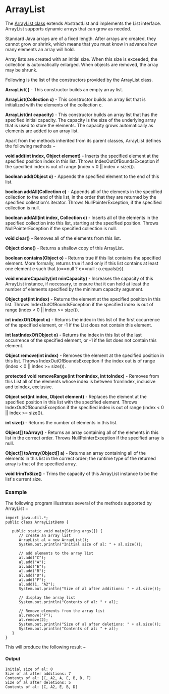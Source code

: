 # ArrayList

The [ArrayList class](https://www.tutorialspoint.com/java/java_arraylist_class.htm) extends AbstractList and implements the List interface. ArrayList supports dynamic arrays that can grow as needed.

Standard Java arrays are of a fixed length. After arrays are created, they cannot grow or shrink, which means that you must know in advance how many elements an array will hold.

Array lists are created with an initial size. When this size is exceeded, the collection is automatically enlarged. When objects are removed, the array may be shrunk.

Following is the list of the constructors provided by the ArrayList class.

**ArrayList( )** - This constructor builds an empty array list.

**ArrayList(Collection c)** - This constructor builds an array list that is initialized with the elements of the collection c.

**ArrayList(int capacity)** - This constructor builds an array list that has the specified initial capacity. The capacity is the size of the underlying array that is used to store the elements. The capacity grows automatically as elements are added to an array list.


Apart from the methods inherited from its parent classes, ArrayList defines the following methods −

**void add(int index, Object element)** - Inserts the specified element at the specified position index in this list. Throws IndexOutOfBoundsException if the specified index is out of range (index < 0 || index > size()).

**boolean add(Object o)** - Appends the specified element to the end of this list.

**boolean addAll(Collection c)** - Appends all of the elements in the specified collection to the end of this list, in the order that they are returned by the specified collection's iterator. Throws NullPointerException, if the specified collection is null.

**boolean addAll(int index, Collection c)** - Inserts all of the elements in the specified collection into this list, starting at the specified position. Throws NullPointerException if the specified collection is null.

**void clear()** - Removes all of the elements from this list.

**Object clone()** - Returns a shallow copy of this ArrayList.

**boolean contains(Object o)** - Returns true if this list contains the specified element. More formally, returns true if and only if this list contains at least one element e such that (o==null ? e==null : o.equals(e)).

**void ensureCapacity(int minCapacity)** - Increases the capacity of this ArrayList instance, if necessary, to ensure that it can hold at least the number of elements specified by the minimum capacity argument.

**Object get(int index)** - Returns the element at the specified position in this list. Throws IndexOutOfBoundsException if the specified index is out of range (index < 0 || index >= size()).

**int indexOf(Object o)** - Returns the index in this list of the first occurrence of the specified element, or -1 if the List does not contain this element.

**int lastIndexOf(Object o)** - Returns the index in this list of the last occurrence of the specified element, or -1 if the list does not contain this element.

**Object remove(int index)** - Removes the element at the specified position in this list. Throws IndexOutOfBoundsException if the index out is of range (index < 0 || index >= size()).

**protected void removeRange(int fromIndex, int toIndex)** - Removes from this List all of the elements whose index is between fromIndex, inclusive and toIndex, exclusive.

**Object set(int index, Object element)** - Replaces the element at the specified position in this list with the specified element. Throws IndexOutOfBoundsException if the specified index is out of range (index < 0 || index >= size()).

**int size()** - Returns the number of elements in this list.

**Object[] toArray()** - Returns an array containing all of the elements in this list in the correct order. Throws NullPointerException if the specified array is null.

**Object[] toArray(Object[] a)** - Returns an array containing all of the elements in this list in the correct order; the runtime type of the returned array is that of the specified array.

**void trimToSize()** - Trims the capacity of this ArrayList instance to be the list's current size.


### Example

The following program illustrates several of the methods supported by ArrayList −

```
import java.util.*;
public class ArrayListDemo {

   public static void main(String args[]) {
      // create an array list
      ArrayList al = new ArrayList();
      System.out.println("Initial size of al: " + al.size());

      // add elements to the array list
      al.add("C");
      al.add("A");
      al.add("E");
      al.add("B");
      al.add("D");
      al.add("F");
      al.add(1, "A2");
      System.out.println("Size of al after additions: " + al.size());

      // display the array list
      System.out.println("Contents of al: " + al);

      // Remove elements from the array list
      al.remove("F");
      al.remove(2);
      System.out.println("Size of al after deletions: " + al.size());
      System.out.println("Contents of al: " + al);
   }
}
```
This will produce the following result −

#### Output
```
Initial size of al: 0
Size of al after additions: 7
Contents of al: [C, A2, A, E, B, D, F]
Size of al after deletions: 5
Contents of al: [C, A2, E, B, D]
```
